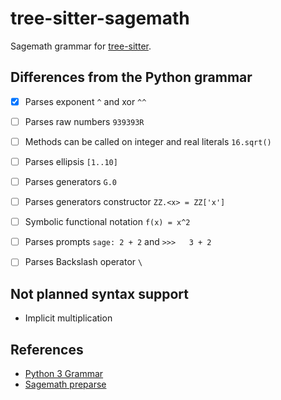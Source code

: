 # tree-sitter-sagemath

Sagemath grammar for [tree-sitter][].

[tree-sitter]: https://github.com/tree-sitter/tree-sitter

## Differences from the Python grammar

- [x] Parses exponent `^` and xor `^^`
- [ ] Parses raw numbers  `939393R`
- [ ] Methods can be called on integer and real literals `16.sqrt()`
- [ ] Parses ellipsis `[1..10]`
- [ ] Parses generators `G.0`
- [ ] Parses generators constructor `ZZ.<x> = ZZ['x']`
- [ ] Symbolic functional notation `f(x) = x^2`
- [ ] Parses prompts `sage: 2 + 2` and `>>>   3 + 2`
- [ ] Parses Backslash operator `\`


## Not planned syntax support

- Implicit multiplication

## References

- [Python 3 Grammar](https://docs.python.org/3/reference/grammar.html)
- [Sagemath preparse](https://doc.sagemath.org/html/en/reference/repl/sage/repl/preparse.html)
